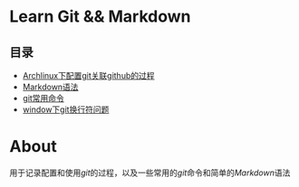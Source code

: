 # Learn Git && Markdown
## 目录
+ [Archlinux下配置git关联github的过程](./archlinux.md)
+ [Markdown语法](./markdown语法.md)
+ [git常用命令](./git.md)
+ [window下git换行符问题](./git换行符.md)
# About
用于记录配置和使用*git*的过程，以及一些常用的*git*命令和简单的*Markdown*语法